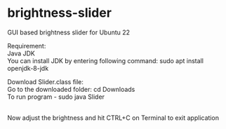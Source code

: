 # brightness-slider
GUI based brightness slider for Ubuntu 22



Requirement:<br>
Java JDK <br>
You can install JDK by entering following command: sudo apt install openjdk-8-jdk <br>


Download Slider.class file: <br>
Go to the downloaded folder: cd Downloads <br>
To run program - sudo java Slider <br> <br>

Now adjust the brightness and hit CTRL+C on Terminal to exit application

